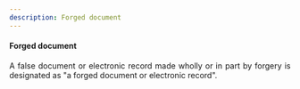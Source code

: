 ```yaml
---
description: Forged document
---
```


#### Forged document
<div style="text-align: justify">

A false document or electronic record made wholly or in part by forgery is designated as "a forged document or electronic record".

</div>
